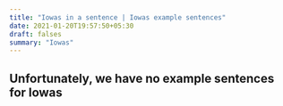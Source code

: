 ```yaml
---
title: "Iowas in a sentence | Iowas example sentences"
date: 2021-01-20T19:57:50+05:30
draft: falses
summary: "Iowas"
---
```

## Unfortunately, we have no example sentences for Iowas                 
